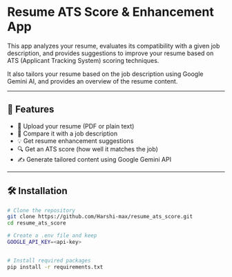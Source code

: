 # Resume ATS Score & Enhancement App

This app analyzes your resume, evaluates its compatibility with a given job description, and provides suggestions to improve your resume based on ATS (Applicant Tracking System) scoring techniques.

It also tailors your resume based on the job description using Google Gemini AI, and provides an overview of the resume content.

---

## 🚀 Features

- 📄 Upload your resume (PDF or plain text)
- 🧠 Compare it with a job description
- 💡 Get resume enhancement suggestions
- 🔍 Get an ATS score (how well it matches the job)
- ✍️ Generate tailored content using Google Gemini API

---

## 🛠️ Installation

```bash
# Clone the repository
git clone https://github.com/Harshi-max/resume_ats_score.git
cd resume_ats_score

# Create a .env file and keep
GOOGLE_API_KEY=<api-key>


# Install required packages
pip install -r requirements.txt
